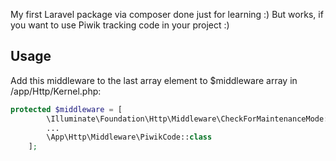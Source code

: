 My first Laravel package via composer done just for learning :)
But works, if you want to use Piwik tracking code in your project :)


## Usage

Add this middleware to the last array element to $middleware array in /app/Http/Kernel.php:

```php
protected $middleware = [
        \Illuminate\Foundation\Http\Middleware\CheckForMaintenanceMode::class,
        ...
        \App\Http\Middleware\PiwikCode::class
    ];
```

